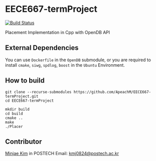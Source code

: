 # EECE667-termProject

[![Build Status](https://img.shields.io/badge/develop-ongoing%20-green)]()

Placement Implementation in Cpp with OpenDB API

## External Dependencies

You can use `Dockerfile` in the `OpenDB` submodule, 
or you are required to install `cmake`, `siwg`, `spdlog`, `boost` in the `Ubuntu` Environment.

## How to build

```shell
git clone --recurse-submodules https://github.com/ApeachM/EECE667-termProject.git
cd EECE667-termProject
```

```shell
mkdir build
cd build
cmake ..
make
./Placer
```

## Contributor

[Minjae Kim](https://github.com/ApeachM) in POSTECH
Email: kmj0824@postech.ac.kr